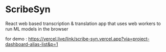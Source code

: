 # ScribeSyn
 React web based transcription & translation app that uses web workers to run ML models in the browser

for demo :
https://vercel.live/link/scribe-syn.vercel.app?via=project-dashboard-alias-list&p=1
